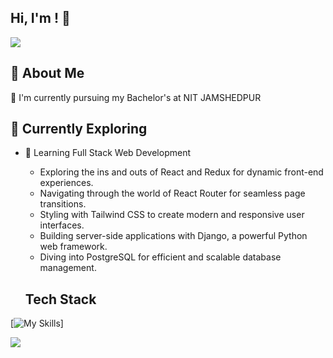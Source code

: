 ## Hi, I'm <DIVYA PRAKASH BURNWAL>! 👋
![](https://github-readme-stats.vercel.app/api?username=divyaprakash765&theme=vue-dark&show_icons=true&hide_border=true&count_private=true)

## 🚀 About Me
🔭 I'm currently pursuing my Bachelor's at NIT JAMSHEDPUR

## 🌱 Currently Exploring

- 🚀 Learning Full Stack Web Development
  - Exploring the ins and outs of React and Redux for dynamic front-end experiences.
  - Navigating through the world of React Router for seamless page transitions.
  - Styling with Tailwind CSS to create modern and responsive user interfaces.
  - Building server-side applications with Django, a powerful Python web framework.
  - Diving into PostgreSQL for efficient and scalable database management.
 
  ## Tech Stack
[![My Skills](https://skillicons.dev/icons?i=js,html,css,js,cpp,react,redux,express,git,github,mongodb,mysql,nodejs,sequelize)]


![](https://leetcard.jacoblin.cool/dpb937?ext=heatmap)

